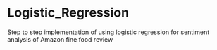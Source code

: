 # Logistic_Regression
Step to step implementation of using logistic regression for sentiment analysis of Amazon fine food review
